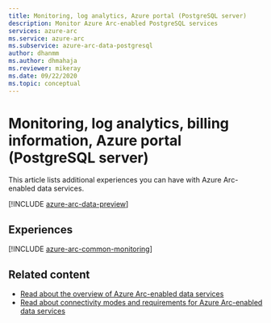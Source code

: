 ```yaml
---
title: Monitoring, log analytics, Azure portal (PostgreSQL server)
description: Monitor Azure Arc-enabled PostgreSQL services
services: azure-arc
ms.service: azure-arc
ms.subservice: azure-arc-data-postgresql
author: dhanmm
ms.author: dhmahaja
ms.reviewer: mikeray
ms.date: 09/22/2020
ms.topic: conceptual
---
```


# Monitoring, log analytics, billing information, Azure portal (PostgreSQL server)

This article lists additional experiences you can have with Azure Arc-enabled data services.

[!INCLUDE [azure-arc-data-preview](./includes/azure-arc-data-preview.md)]

## Experiences

[!INCLUDE [azure-arc-common-monitoring](./includes/azure-arc-common-monitoring.md)]

## Related content
- [Read about the overview of Azure Arc-enabled data services](overview.md)
- [Read about connectivity modes and requirements for Azure Arc-enabled data services](connectivity.md)
